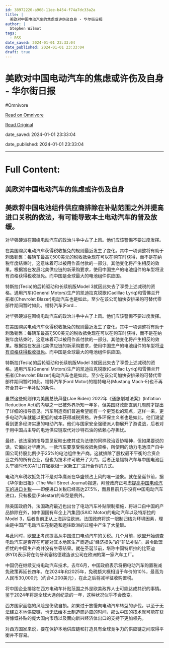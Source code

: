 ```yaml
---
id: 38972220-a968-11ee-b454-f74a7dc33a2a
title: |
  美欧对中国电动汽车的焦虑或许伤及自身 - 华尔街日报
author: |
  Stephen Wilmot
tags:
  - RSS
date_saved: 2024-01-01 23:33:04
date_published: 2024-01-01 23:33:04
draft: true
---
```


# 美欧对中国电动汽车的焦虑或许伤及自身 - 华尔街日报
#Omnivore

[Read on Omnivore](https://omnivore.app/me/-18cca1702e9)

[Read Original](https://cn.wsj.com/amp/articles/%E7%BE%8E%E6%AC%A7%E5%AF%B9%E4%B8%AD%E5%9B%BD%E7%94%B5%E5%8A%A8%E6%B1%BD%E8%BD%A6%E7%9A%84%E7%84%A6%E8%99%91%E6%88%96%E4%BC%A4%E6%95%8C%E8%87%AA%E6%8D%9F-af353d30)

date_saved: 2024-01-01 23:33:04

date_published: 2024-01-01 23:33:04

--- 

# Full Content: 

##  美欧对中国电动汽车的焦虑或许伤及自身

## 美欧将中国电池组件供应商排除在补贴范围之外并提高进口关税的做法，有可能导致本土电动汽车的普及放缓。

对华强硬派在围绕电动汽车的政治斗争中占了上风。他们应该警惕不要过度发挥。

在美国购买电动汽车获得税收抵免的规则最近发生了变化。其中一项调整将有助于刺激销售：每辆车最高7,500美元的税收抵免现在可以在购车时获得，而不是在纳税年度结束时，这意味着可以被用作首付款的一部分。其他变化将产生相反的效果。根据旨在发展北美供应链的新采购要求，使用中国生产的电池组件的车型将没有资格获得税收抵免。而中国是全球最大的电池组件供应国。

特斯拉(Tesla)的后轮驱动和长续航版Model 3就因此失去了享受上述减税的资格。通用汽车(General Motors)生产的凯迪拉克锐歌(Cadillac Lyriq)和雪佛兰开拓者(Chevrolet Blazer)电动汽车也是如此，至少在该公司加快安排采购可替代零部件期间暂时如此。福特汽车(Ford...

对华强硬派在围绕电动汽车的政治斗争中占了上风。他们应该警惕不要过度发挥。

在美国购买电动汽车获得税收抵免的规则最近发生了变化。其中一项调整将有助于刺激销售：每辆车最高7,500美元的税收抵免现在可以在购车时获得，而不是在纳税年度结束时，这意味着可以被用作首付款的一部分。其他变化将产生相反的效果。根据旨在发展北美供应链的新采购要求，使用中国生产的电池组件的车型将[没有资格获得税收抵免](https://cn.wsj.com/articles/CN-BGH-20231202084710)。而中国是全球最大的电池组件供应国。

特斯拉(Tesla)的后轮驱动和长续航版Model 3就因此失去了享受上述减税的资格。通用汽车(General Motors)生产的凯迪拉克锐歌(Cadillac Lyriq)和雪佛兰开拓者(Chevrolet Blazer)电动汽车也是如此，至少在该公司加快安排采购可替代零部件期间暂时如此。福特汽车(Ford Motor)的福特电马(Mustang Mach-E)也不再符合其中一半补贴的条件。

虽然这些规则作为美国总统拜登(Joe Biden) 2022年《通胀削减法案》(Inflation Reduction Act)的内容之一已被外界所知一年多，但美国财政部直到几周前才提出了详细的指导意见。汽车制造商们普遍希望能有一个更宽松的观点，这样一来，更多电动汽车就能以更低的成本获得减税资格。许多环保主义者也是如此，他们渴望看到更多经济实惠的电动汽车。他们与国家安全强硬派人物展开了游说战，后者对于用中国占主导的电池供应链取代对沙特石油的依赖心存担忧。

最终，该法案的指导意见反映出使其成为法律的同样政治妥协精神，但如果要说的话，它偏向对华鹰派。一款汽车要享受税收抵免资格，所使用的动力电池须产自中国公司持股比例少于25%的电池组件生产商。这就排除了股权最不平衡的合资企业之外的所有企业，但也为技术许可敞开了大门，后者正是福特汽车与中国电池巨头宁德时代(CATL)在[密歇根一家新工厂](https://cn.wsj.com/articles/CN-BIZ-20231122072527)进行合作的方式。

电动汽车税收抵免并不是对华鹰派在华盛顿占上风的唯一迹象。就在圣诞节前，据《华尔街日报》(The Wall Street Journal)报道，拜登政府正考虑[提高中国电动汽车的进口关税](https://cn.wsj.com/articles/CN-BGH-20231221122534)——即便进口关税已经高达27.5%，而且目前几乎没有中国电动汽车进口，只有极星(Polestar)的车型是例外。

除美国政府外，法国政府最近也出台了电动汽车补贴限制措施，将进口自中国的产品排除在外，如中国国有车企上汽集团(SAIC Motor)的电动汽车以及特斯拉的Model 3，后者当前正从上海运往欧洲。法国政府将这一限制归结为环境因素，理由是中国产电动汽车在制造和运往欧洲的过程中产生了大量碳。

与此同时，欧盟正考虑提高从中国进口电动汽车的关税。几个月前，欧盟开始调查电动汽车是否存在可能对其本地区生产商造成“经济损失”的“非法补贴”。最令欧盟担忧的中国生产商并没有坐等结果。就在圣诞节前，堪称中国特斯拉的比亚迪(BYD)表示将在匈牙利塞格德建造该公司在欧洲的第一家汽车工厂。

中国仍在继续支持电动汽车技术。去年6月，中国政府表示将把电动汽车购置税减免政策再延长四年。在2024年和2025年，免税额大概相当于车价的10%，最高为人民币30,000元（约合4,200美元），在此之后将减半征收购置税。

将中国企业排除在西方电动车补贴范围之外是欧美政界人士可能达成共识的事情。鉴于2024年将是全球大选创纪录的一年，这种状况似乎不会改变。

西方国家面临的风险是伤敌自损。如果过于放慢向电动汽车转型的步伐，以至于无法建立本地供应链，也无法给本土制造商适应的时间，那么中国的技术就可能在获得慷慨补贴的庞大国内市场以及面向新兴经济体出口的支持下更加领先。

对西方国家来说，要在保护本地供应链和打造具有全球竞争力的供应链之间取得平衡并不容易。

---

